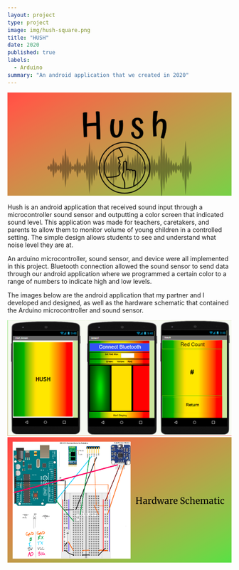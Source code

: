 ```yaml
---
layout: project
type: project
image: img/hush-square.png
title: "HUSH"
date: 2020
published: true
labels:
  - Arduino
summary: "An android application that we created in 2020"
---
```


<img class="img-fluid" src="../img/hush-header.png">

Hush is an android application that received sound input through a microcontroller sound sensor and outputting a color screen that indicated sound level. This application was made for teachers, caretakers, and parents to allow them to monitor volume of young children in a controlled setting. The simple design allows students to see and understand what noise level they are at.

An arduino microcontroller, sound sensor, and device were all implemented in this project. Bluetooth connection allowed the sound sensor to send data through our android application where we programmed a certain color to a range of numbers to indicate high and low levels.

The images below are the android application that my partner and I developed and designed, as well as the hardware schematic that contained the Arduino microcontroller and sound sensor.

<img class="img-fluid" src="../img/hush-android-app.png">

<img class="img-fluid" src="../img/hush-hardware-schematic.png">
